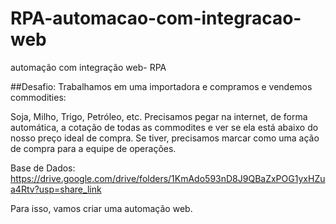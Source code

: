 # RPA-automacao-com-integracao-web
automação com integração web- RPA

##Desafio:
Trabalhamos em uma importadora e compramos e vendemos commodities:

Soja, Milho, Trigo, Petróleo, etc.
Precisamos pegar na internet, de forma automática, a cotação de todas as commodites e ver se ela está abaixo do nosso preço ideal de compra. Se tiver, precisamos marcar como uma ação de compra para a equipe de operações.

Base de Dados: https://drive.google.com/drive/folders/1KmAdo593nD8J9QBaZxPOG1yxHZua4Rtv?usp=share_link

Para isso, vamos criar uma automação web.
